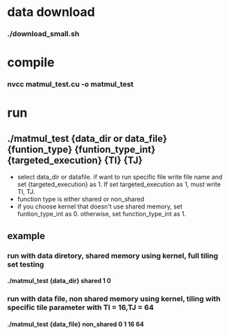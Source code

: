# data download
### ./download_small.sh

# compile
### nvcc matmul_test.cu -o matmul_test

# run
## ./matmul_test {data_dir or data_file} {funtion_type} {funtion_type_int} {targeted_execution} {TI} {TJ}
* select data_dir or datafile. if want to run specific file write file name and set {targeted_execution} as 1. If set targeted_execution as 1, must write TI, TJ.
* function type is either shared or non_shared
* if you choose kernel that doesn't use shared memory, set funtion_type_int as 0. otherwise, set function_type_int as 1.
 
## example
### run with data diretory, shared memory using kernel, full tiling set testing
#### ./matmul_test {data_dir} shared 1 0

### run with data file, non shared memory using kernel, tiling with specific tile parameter with TI = 16,TJ = 64
#### ./matmul_test {data_file} non_shared 0 1 16 64
